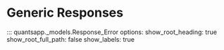 # Generic Responses

::: quantsapp._models.Response_Error
    options:
        show_root_heading: true
        show_root_full_path: false
        show_labels: true